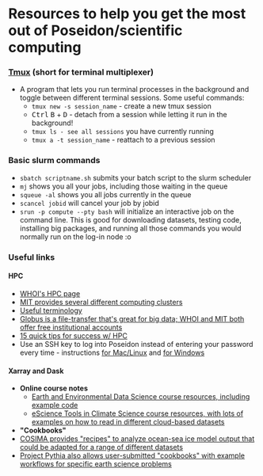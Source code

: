 # Resources to help you get the most out of Poseidon/scientific computing

### [Tmux](https://hamvocke.com/blog/a-quick-and-easy-guide-to-tmux/) (short for terminal multiplexer)
- A program that lets you run terminal processes in the background and toggle between different terminal sessions. Some useful commands:
  - `tmux new -s session_name` - create a new tmux session
  - <kbd>Ctrl</kbd> <kbd>B</kbd> + <kbd>D</kbd> - detach from a session while letting it run in the background!
  - `tmux ls - see all sessions` you have currently running
  - `tmux a -t session_name` - reattach to a previous session
 
### Basic slurm commands
- `sbatch scriptname.sh` submits your batch script to the slurm scheduler
- `mj` shows you all your jobs, including those waiting in the queue
- `squeue -al` shows you all jobs currently in the queue
- `scancel jobid` will cancel your job by jobid
- `srun -p compute --pty bash` will initialize an interactive job on the command line. This is good for downloading datasets, testing code, installing big packages, and running all those commands you would normally run on the log-in node :o

### Useful links
#### HPC
- [WHOI's HPC page](https://hpc.whoi.edu)
- [MIT provides several different computing clusters](https://christophernhill.github.io/mitrc/)
- [Useful terminology](https://hpcc.umd.edu/hpcc/help/glossary.html)
- [Globus is a file-transfer that's great for big data; WHOI and MIT both offer free institutional accounts](https://www.globus.org)
- [15 quick tips for success w/ HPC](https://www.ncbi.nlm.nih.gov/pmc/articles/PMC8341507/)
- Use an SSH key to log into Poseidon instead of entering your password every time - instructions [for Mac/Linux](https://hpc-wiki.info/hpc/Ssh_keys) and [for Windows](https://www.purdue.edu/science/scienceit/ssh-keys-windows.html)

#### Xarray and Dask
- **Online course notes**
  - [Earth and Environmental Data Science course resources, including example code](https://earth-env-data-science.github.io/intro.html)
  - [eScience Tools in Climate Science course resources, with lots of examples on how to read in different cloud-based datasets](https://nordicesmhub.github.io/forces-2021/intro.html)
- **"Cookbooks"**
- [COSIMA provides "recipes" to analyze ocean-sea ice model output that could be adapted for a range of different datasets](https://cosima-recipes.readthedocs.io/en/latest/recipes.html)
- [Project Pythia also allows user-submitted "cookbooks" with example workflows for specific earth science problems](https://cookbooks.projectpythia.org/)
  
